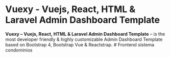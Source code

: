 # Vuexy - Vuejs, React, HTML & Laravel Admin Dashboard Template

**Vuexy – Vuejs, React, HTML & Laravel Admin Dashboard Template** – is the most developer friendly & highly customizable Admin Dashboard Template based on Bootstrap 4, Bootstrap Vue & Reactstrap.
#   F r o n t e n d   s i s t e m a   c o n d o m i n i o s  
 